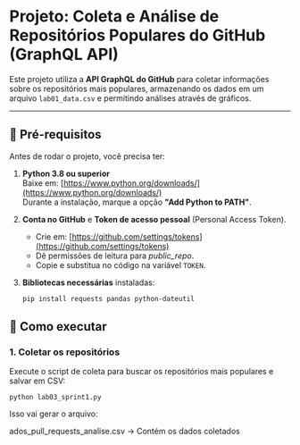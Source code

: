 # Projeto: Coleta e Análise de Repositórios Populares do GitHub (GraphQL API)

Este projeto utiliza a **API GraphQL do GitHub** para coletar informações sobre os repositórios mais populares, armazenando os dados em um arquivo `lab01_data.csv` e permitindo análises através de gráficos.

---

## 🔧 Pré-requisitos

Antes de rodar o projeto, você precisa ter:

1. **Python 3.8 ou superior**  
   Baixe em: [https://www.python.org/downloads/](https://www.python.org/downloads/)  
   Durante a instalação, marque a opção **"Add Python to PATH"**.

2. **Conta no GitHub** e **Token de acesso pessoal** (Personal Access Token).  
   - Crie em: [https://github.com/settings/tokens](https://github.com/settings/tokens)  
   - Dê permissões de leitura para *public_repo*.  
   - Copie e substitua no código na variável `TOKEN`.

3. **Bibliotecas necessárias** instaladas:
   ```bash
   pip install requests pandas python-dateutil

## 🚀 Como executar

### 1. Coletar os repositórios

Execute o script de coleta para buscar os repositórios mais populares e salvar em CSV:

```
python lab03_sprint1.py
```

Isso vai gerar o arquivo:

ados_pull_requests_analise.csv → Contém os dados coletados






